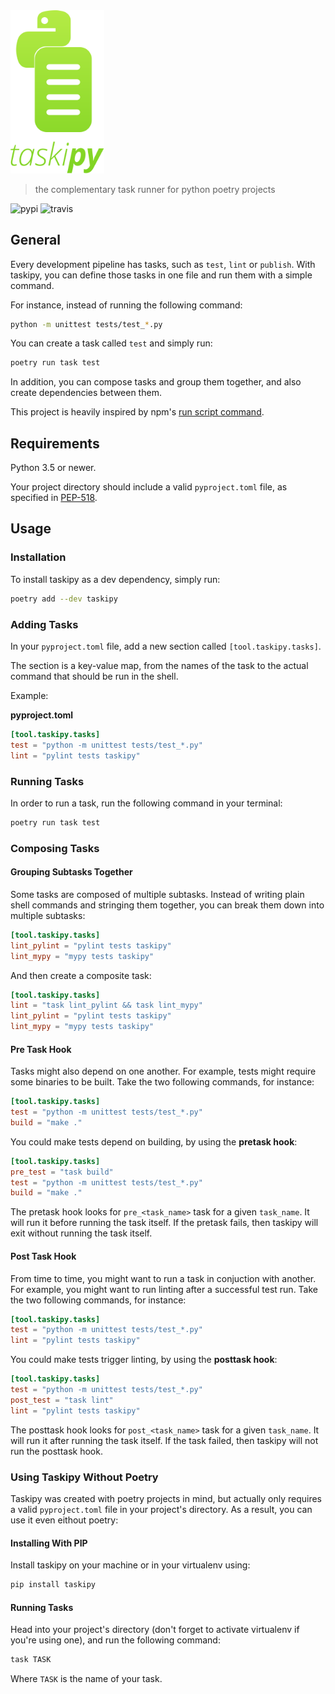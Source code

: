 <img src="./logo.svg" width="150" />

> the complementary task runner for python poetry projects

![pypi](https://img.shields.io/pypi/v/taskipy?style=flat-square)
![travis](https://img.shields.io/travis/com/illBeRoy/taskipy?style=flat-square)

## General
Every development pipeline has tasks, such as `test`, `lint` or `publish`. With taskipy, you can define those tasks in one file and run them with a simple command.

For instance, instead of running the following command:
```bash
python -m unittest tests/test_*.py
```

You can create a task called `test` and simply run:
```bash
poetry run task test
```

In addition, you can compose tasks and group them together, and also create dependencies between them.

This project is heavily inspired by npm's [run script command](https://docs.npmjs.com/cli/run-script).

## Requirements
Python 3.5 or newer.

Your project directory should include a valid `pyproject.toml` file, as specified in [PEP-518](https://www.python.org/dev/peps/pep-0518/).

## Usage
### Installation
To install taskipy as a dev dependency, simply run:
```bash
poetry add --dev taskipy
```

### Adding Tasks 
In your `pyproject.toml` file, add a new section called `[tool.taskipy.tasks]`.

The section is a key-value map, from the names of the task to the actual command that should be run in the shell.

Example:

__pyproject.toml__
```toml
[tool.taskipy.tasks]
test = "python -m unittest tests/test_*.py"
lint = "pylint tests taskipy"
```

### Running Tasks
In order to run a task, run the following command in your terminal:
```bash
poetry run task test
```

### Composing Tasks
#### Grouping Subtasks Together
Some tasks are composed of multiple subtasks. Instead of writing plain shell commands and stringing them together, you can break them down into multiple subtasks:
```toml
[tool.taskipy.tasks]
lint_pylint = "pylint tests taskipy"
lint_mypy = "mypy tests taskipy"
```

And then create a composite task:
```toml
[tool.taskipy.tasks]
lint = "task lint_pylint && task lint_mypy"
lint_pylint = "pylint tests taskipy"
lint_mypy = "mypy tests taskipy"
```

#### Pre Task Hook
Tasks might also depend on one another. For example, tests might require some binaries to be built. Take the two following commands, for instance:
```toml
[tool.taskipy.tasks]
test = "python -m unittest tests/test_*.py"
build = "make ."
```

You could make tests depend on building, by using the **pretask hook**:
```toml
[tool.taskipy.tasks]
pre_test = "task build"
test = "python -m unittest tests/test_*.py"
build = "make ."
```

The pretask hook looks for `pre_<task_name>` task for a given `task_name`. It will run it before running the task itself. If the pretask fails, then taskipy will exit without running the task itself.

#### Post Task Hook
From time to time, you might want to run a task in conjuction with another. For example, you might want to run linting after a successful test run. Take the two following commands, for instance:
```toml
[tool.taskipy.tasks]
test = "python -m unittest tests/test_*.py"
lint = "pylint tests taskipy"
```

You could make tests trigger linting, by using the **posttask hook**:
```toml
[tool.taskipy.tasks]
test = "python -m unittest tests/test_*.py"
post_test = "task lint"
lint = "pylint tests taskipy"
```

The posttask hook looks for `post_<task_name>` task for a given `task_name`. It will run it after running the task itself. If the task failed, then taskipy will not run the posttask hook.

### Using Taskipy Without Poetry
Taskipy was created with poetry projects in mind, but actually only requires a valid `pyproject.toml` file in your project's directory. As a result, you can use it even eithout poetry:

#### Installing With PIP
Install taskipy on your machine or in your virtualenv using:
```bash
pip install taskipy
```

#### Running Tasks
Head into your project's directory (don't forget to activate virtualenv if you're using one), and run the following command:
```bash
task TASK
```
Where `TASK` is the name of your task.
